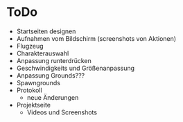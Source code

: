 # ToDo

- Startseiten designen
- Aufnahmen vom Bildschirm (screenshots von Aktionen)
- Flugzeug 
- Charakterauswahl 
- Anpassung runterdrücken
- Geschwindigkeits und Größenanpassung 
- Anpassung Grounds???
- Spawngrounds 
- Protokoll 
  - neue Änderungen
- Projektseite 
  - Videos und Screenshots 
